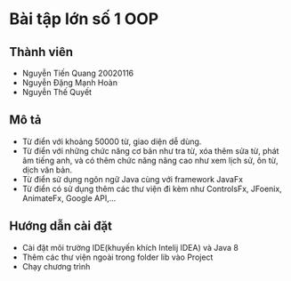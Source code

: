 # Bài tập lớn số 1 OOP
## Thành viên
* Nguyễn Tiến Quang 20020116
* Nguyễn Đặng Mạnh Hoàn
* Nguyễn Thế Quyết
## Mô tả 
- Từ điển với khoảng 50000 từ, giao diện dễ dùng.
- Từ điển với những chức năng cơ bản như tra từ, xóa thêm sửa từ, phát âm tiếng anh, và có thêm chức năng nâng cao như xem lịch sử, ôn từ, dịch văn bản.
- Từ điển sử dụng ngôn ngữ Java cùng với framework JavaFx
- Từ điển có sử dụng thêm các thư viện đi kèm như ControlsFx, JFoenix, AnimateFx, Google API,...
## Hướng dẫn cài đặt
- Cài đặt môi trường IDE(khuyến khích Intelij IDEA) và Java 8
- Thêm các thư viện ngoài trong folder lib vào Project
- Chạy chương trình 
